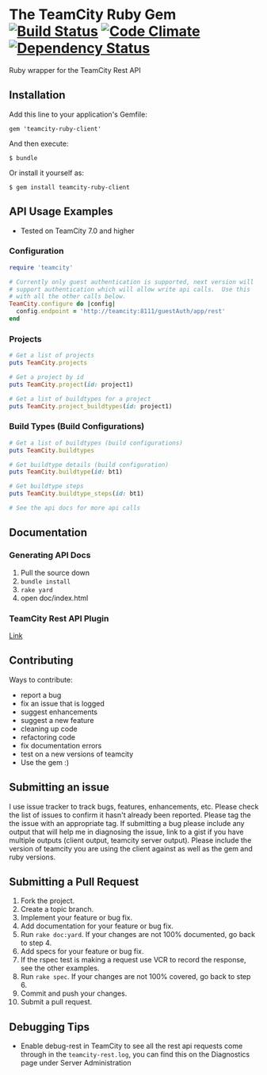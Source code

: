 # The TeamCity Ruby Gem [![Build Status](https://secure.travis-ci.org/jperry/teamcity-ruby-client.png?branch=master)](http://travis-ci.org/jperry/teamcity-ruby-client) [![Code Climate](https://codeclimate.com/github/jperry/teamcity-ruby-client.png)](https://codeclimate.com/github/jperry/teamcity-ruby-client) [![Dependency Status](https://gemnasium.com/jperry/teamcity-ruby-client.png)](https://gemnasium.com/jperry/teamcity-ruby-client)

Ruby wrapper for the TeamCity Rest API

## Installation

Add this line to your application's Gemfile:

    gem 'teamcity-ruby-client'

And then execute:

    $ bundle

Or install it yourself as:

    $ gem install teamcity-ruby-client

## API Usage Examples

* Tested on TeamCity 7.0 and higher

### Configuration

```ruby
require 'teamcity'

# Currently only guest authentication is supported, next version will
# support authentication which will allow write api calls.  Use this
# with all the other calls below.
TeamCity.configure do |config|
  config.endpoint = 'http://teamcity:8111/guestAuth/app/rest'
end
```

### Projects

```ruby
# Get a list of projects
puts TeamCity.projects

# Get a project by id
puts TeamCity.project(id: project1)

# Get a list of buildtypes for a project
puts TeamCity.project_buildtypes(id: project1)
```

### Build Types (Build Configurations)

```ruby
# Get a list of buildtypes (build configurations)
puts TeamCity.buildtypes

# Get buildtype details (build configuration)
puts TeamCity.buildtype(id: bt1)

# Get buildtype steps
puts TeamCity.buildtype_steps(id: bt1)

# See the api docs for more api calls
```

## Documentation

### Generating API Docs

1. Pull the source down
2. ```bundle install```
3. ```rake yard```
4. open doc/index.html

### TeamCity Rest API Plugin

[Link](http://confluence.jetbrains.com/display/TW/REST+API+Plugin)

## Contributing

Ways to contribute:

* report a bug
* fix an issue that is logged
* suggest enhancements
* suggest a new feature
* cleaning up code
* refactoring code
* fix documentation errors
* test on a new versions of teamcity
* Use the gem :)

## Submitting an issue

I use issue tracker to track bugs, features, enhancements, etc.  Please check the list of issues to confirm
it hasn't already been reported.  Please tag the the issue with an appropriate tag.  If submitting a bug please
include any output that will help me in diagnosing the issue, link to a gist if you have multiple outputs 
(client output, teamcity server output).  Please include the version of teamcity you are using
the client against as well as the gem and ruby versions.

## Submitting a Pull Request

1. Fork the project.
2. Create a topic branch.
3. Implement your feature or bug fix.
4. Add documentation for your feature or bug fix.
5. Run ```rake doc:yard```. If your changes are not 100% documented, go back to step 4.
6. Add specs for your feature or bug fix.
7. If the rspec test is making a request use VCR to record the response, see the other examples.
7. Run ```rake spec```. If your changes are not 100% covered, go back to step 6.
8. Commit and push your changes.
9. Submit a pull request.

## Debugging Tips

* Enable debug-rest in TeamCity to see all the rest api requests come through in the `teamcity-rest.log`, you can find this on the Diagnostics page under Server Administration
